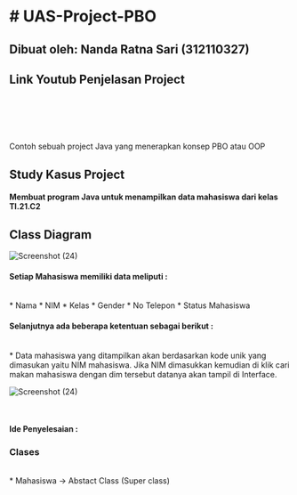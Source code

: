 # # UAS-Project-PBO
## Dibuat oleh: Nanda Ratna Sari (312110327)

## Link Youtub Penjelasan Project



<br>
<br>
<br>
<br>

Contoh sebuah project Java yang menerapkan konsep PBO atau OOP 

## Study Kasus Project

#### Membuat program Java untuk menampilkan data mahasiswa dari kelas TI.21.C2


## Class Diagram

![Screenshot (24)](https://user-images.githubusercontent.com/115931288/212538411-b29c8911-16e1-4c18-8685-0f258341af65.png)

#### Setiap Mahasiswa memiliki data meliputi :
<br>
* Nama
* NIM
* Kelas
* Gender
* No Telepon
* Status Mahasiswa

#### Selanjutnya ada beberapa ketentuan sebagai berikut :
<br>
*  Data mahasiswa yang ditampilkan akan berdasarkan kode unik yang dimasukan yaitu NIM mahasiswa. Jika NIM dimasukkan kemudian di klik cari makan mahasiswa dengan dim tersebut datanya akan tampil di Interface.

![Screenshot (24)](https://user-images.githubusercontent.com/115931288/212538411-b29c8911-16e1-4c18-8685-0f258341af65.png)


<br>

#### Ide Penyelesaian :

### Clases
<br>
* Mahasiswa -> Abstact Class (Super class)
<br>

